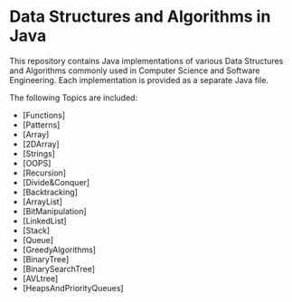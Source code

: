 # Data Structures and Algorithms in Java

This repository contains Java implementations of various Data Structures and
Algorithms commonly used in Computer Science and Software Engineering. Each
implementation is provided as a separate Java file.

The following Topics are included:

- [Functions]
- [Patterns]
- [Array]
- [2DArray]
- [Strings]
- [OOPS]
- [Recursion]
- [Divide&Conquer]
- [Backtracking]
- [ArrayList]
- [BitManipulation]
- [LinkedList]
- [Stack]
- [Queue]
- [GreedyAlgorithms]
- [BinaryTree]
- [BinarySearchTree]
- [AVLtree]
- [HeapsAndPriorityQueues]

